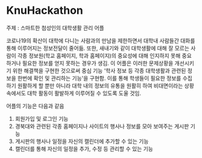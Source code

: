 # KnuHackathon

주제 : 스마트한 첨성인의 대학생활 관리 어플

코로나19의 확산이 대학에 다니는 사람과의 만남을 제한하면서 대학내 사람들간 대화를 통해 이루어지는 정보전달이 줄어듦. 
또한, 새내기와 같이 대학생활에 대해 잘 모르는 사람이 각종 정보원(학교 홈페이지, 학과 홈페이지)의 중요성에 대해 인지하지 못해 중요하거나 필요한 정보를 얻지 못하는 경우가 생김.
이 어플은 이러한 문제상황을 개선시키기 위한 해결책을 구현한 것으로써 중심 기능 '학사 정보 등 각종 대학생활과 관련된 정보을 한번에 확인 및 관리하는 기능'을 구현함. 
이를 통해 학생들이 필요한 정보를 수집하기 원활하게 할 뿐만 아니라 대학 내의 정보의 유통을 원활히 하여 비대면이라는 상황 속에서도 대학 활동이 활발하게 이루어질 수 있도록 도울 것임.

어플의 기능은 다음과 같음 
1. 회원가입 및 로그인 기능
2. 경북대와 관련된 각종 홈페이지나 사이트의 행사나 정보를 모아 보여주는 게시판 기능
3. 게시판의 행사나 일정을 자신의 캘린더에 추가할 수 있는 기능
4. 캘린더를 통해 자신의 일정을 추가, 수정 등 관리할 수 있는 기능
